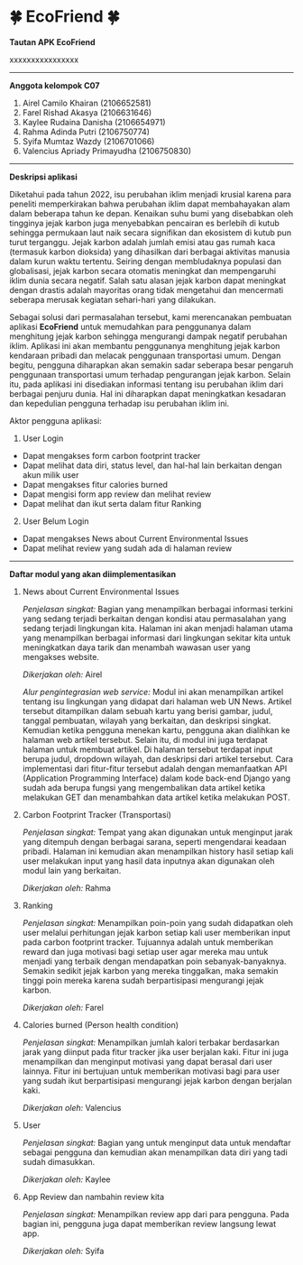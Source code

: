 # 🍀 EcoFriend 🍀

**Tautan APK EcoFriend** 

xxxxxxxxxxxxxxxx

***

**Anggota kelompok C07**
1. Airel Camilo Khairan (2106652581)
2. Farel Rishad Akasya (2106631646)
3. Kaylee Rudaina Danisha (2106654971)
4. Rahma Adinda Putri (2106750774)
5. Syifa Mumtaz Wazdy (2106701066)
6. Valencius Apriady Primayudha (2106750830)

***

**Deskripsi aplikasi**

Diketahui pada tahun 2022, isu perubahan iklim menjadi krusial karena para peneliti memperkirakan bahwa perubahan iklim dapat membahayakan alam dalam beberapa tahun ke depan. Kenaikan suhu bumi yang disebabkan oleh tingginya jejak karbon juga menyebabkan pencairan es berlebih di kutub sehingga permukaan laut naik secara signifikan dan ekosistem di kutub pun turut terganggu. Jejak karbon adalah jumlah emisi atau gas rumah kaca (termasuk karbon dioksida) yang dihasilkan dari berbagai aktivitas manusia dalam kurun waktu tertentu. Seiring dengan membludaknya populasi dan globalisasi, jejak karbon secara otomatis meningkat dan mempengaruhi iklim dunia secara negatif. Salah satu alasan jejak karbon dapat meningkat dengan drastis adalah mayoritas orang tidak mengetahui dan mencermati seberapa merusak kegiatan sehari-hari yang dilakukan. 

Sebagai solusi dari permasalahan tersebut, kami merencanakan pembuatan aplikasi **EcoFriend** untuk memudahkan para penggunanya dalam menghitung jejak karbon sehingga mengurangi dampak negatif perubahan iklim. Aplikasi ini akan membantu penggunanya menghitung jejak karbon kendaraan pribadi dan melacak penggunaan transportasi umum. Dengan begitu, pengguna diharapkan akan semakin sadar seberapa besar pengaruh penggunaan transportasi umum terhadap pengurangan jejak karbon. Selain itu, pada aplikasi ini disediakan informasi tentang isu perubahan iklim dari berbagai penjuru dunia. Hal ini diharapkan dapat meningkatkan kesadaran dan kepedulian pengguna terhadap isu perubahan iklim ini.

Aktor pengguna aplikasi:
1. User Login
- Dapat mengakses form carbon footprint tracker 
- Dapat melihat data diri, status level, dan hal-hal lain berkaitan dengan akun milik user
- Dapat mengakses fitur calories burned
- Dapat mengisi form app review dan melihat review
- Dapat melihat dan ikut serta dalam fitur Ranking

2. User Belum Login
- Dapat mengakses News about Current Environmental Issues
- Dapat melihat review yang sudah ada di halaman review

***

**Daftar modul yang akan diimplementasikan**
1. News about Current Environmental Issues 

    *Penjelasan singkat:* Bagian yang menampilkan berbagai informasi terkini yang sedang terjadi berkaitan dengan kondisi atau permasalahan yang sedang terjadi lingkungan kita. Halaman ini akan menjadi halaman utama yang menampilkan berbagai informasi dari lingkungan sekitar kita untuk meningkatkan daya tarik dan menambah wawasan user yang mengakses website.
    
    *Dikerjakan oleh:* Airel
    
    *Alur pengintegrasian web service:* Modul ini akan menampilkan artikel tentang isu lingkungan yang didapat dari halaman web UN News. Artikel tersebut ditampilkan dalam sebuah kartu yang berisi gambar, judul, tanggal pembuatan, wilayah yang berkaitan, dan deskripsi singkat. Kemudian ketika pengguna menekan kartu, pengguna akan dialihkan ke halaman web artikel tersebut. Selain itu, di modul ini juga terdapat halaman untuk membuat artikel. Di halaman tersebut terdapat input berupa judul, dropdown wilayah, dan deskripsi dari artikel tersebut. Cara implementasi dari fitur-fitur tersebut adalah dengan memanfaatkan API (Application Programming Interface) dalam kode back-end Django yang sudah ada berupa fungsi yang mengembalikan data artikel ketika melakukan GET dan menambahkan data artikel ketika melakukan POST.

2. Carbon Footprint Tracker (Transportasi)  

    *Penjelasan singkat:* Tempat yang akan digunakan untuk menginput jarak yang ditempuh dengan berbagai sarana, seperti mengendarai keadaan pribadi. Halaman ini kemudian akan menampilkan history hasil setiap kali user melakukan input yang hasil data inputnya akan digunakan oleh modul lain yang berkaitan.
    
    *Dikerjakan oleh:* Rahma

3. Ranking 

    *Penjelasan singkat:* Menampilkan poin-poin yang sudah didapatkan oleh user melalui perhitungan jejak karbon setiap kali user memberikan input pada carbon footprint tracker. Tujuannya adalah untuk memberikan reward dan juga motivasi bagi setiap user agar mereka mau untuk menjadi yang terbaik dengan mendapatkan poin sebanyak-banyaknya. Semakin sedikit jejak karbon yang mereka tinggalkan, maka semakin tinggi poin mereka karena sudah berpartisipasi mengurangi jejak karbon.
    
    *Dikerjakan oleh:* Farel

4. Calories burned (Person health condition) 

    *Penjelasan singkat:* Menampilkan jumlah kalori terbakar berdasarkan jarak yang diinput pada fitur tracker jika user berjalan kaki. Fitur ini juga menampilkan dan menginput motivasi yang dapat berasal dari user lainnya. Fitur ini bertujuan untuk memberikan motivasi bagi para user yang sudah ikut berpartisipasi mengurangi jejak karbon dengan berjalan kaki.
    
    *Dikerjakan oleh:* Valencius

5. User 

    *Penjelasan singkat:* Bagian yang untuk menginput data untuk mendaftar sebagai pengguna dan kemudian akan menampilkan data diri yang tadi sudah dimasukkan.
    
    *Dikerjakan oleh:* Kaylee

6. App Review dan nambahin review kita 

    *Penjelasan singkat:* Menampilkan review app dari para pengguna. Pada bagian ini, pengguna juga dapat memberikan review langsung lewat app.
    
    *Dikerjakan oleh:* Syifa
